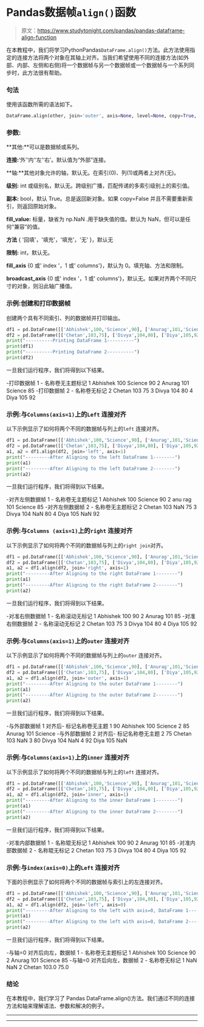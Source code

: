 # Pandas数据帧`align()`函数

> 原文：<https://www.studytonight.com/pandas/pandas-dataframe-align-function>

在本教程中，我们将学习PythonPandas`DataFrame.align()`方法。此方法使用指定的连接方法将两个对象在其轴上对齐。当我们希望使用不同的连接方法(如外部、内部、左侧和右侧)将一个数据帧与另一个数据帧或一个数据帧与一个系列同步时，此方法很有帮助。

### 句法

使用该函数所需的语法如下。

```py
DataFrame.align(other, join='outer', axis=None, level=None, copy=True, fill_value=None, method=None, limit=None, fill_axis=0, broadcast_axis=None)
```

### 参数:

**其他:**可以是数据帧或系列。

**连接:**‘外’‘内’‘左’‘右’。默认值为“外部”连接。

**轴:**其他对象允许的轴，默认无。在索引(0)、列(1)或两者上对齐(无)。

**级别:** int 或级别名，默认无。跨级别广播，匹配传递的多索引级别上的索引值。

**副本:** bool，默认 True。总是返回新对象。如果 copy=False 并且不需要重新索引，则返回原始对象。

**fill_value:** 标量，缺省为 np.NaN .用于缺失值的值。默认为 NaN，但可以是任何“兼容”的值。

**方法** { '回填'，'填充'，'填充'，'无' }，默认无

**限制:** int，默认无。

**fill_axis** {0 或' index '，1 或' columns'}，默认为 0。填充轴、方法和限制。

**broadcast_axis** {0 或' index '，1 或' columns'}，默认无。如果对齐两个不同尺寸的对象，则沿此轴广播值。

### 示例:创建和打印数据帧

创建两个具有不同索引、列的数据帧并打印输出。

```py
df1 = pd.DataFrame([['Abhishek',100,'Science',90], ['Anurag',101,'Science',85]], columns=['Name', 'Roll No', 'Subject', 'Marks'], index=[1,2])
df2 = pd.DataFrame([['Chetan',103,75], ['Divya',104,80], ['Diya',105,92]], columns=['Name', 'Roll No', 'Marks'], index=[2,3,4])
print("----------Printing DataFrame 1----------")
print(df1)
print("----------Printing DataFrame 2----------")
print(df2)
```

一旦我们运行程序，我们将得到以下结果。

-打印数据帧 1 -
名称卷无主题标记
1 Abhishek 100 Science 90
2 Anurag 101 Science 85
-打印数据帧 2 -
名称卷无标记
2 Chetan 103 75
3 Divya 104 80
4 Diya 105 92

### 示例:与`Columns(axis=1)`上的`Left` 连接对齐

以下示例显示了如何将两个不同的数据帧与列上的`left` 连接对齐。

```py
df1 = pd.DataFrame([['Abhishek',100,'Science',90], ['Anurag',101,'Science',85]], columns=['Name', 'Roll No', 'Subject', 'Marks'], index=[1,2])
df2 = pd.DataFrame([['Chetan',103,75], ['Divya',104,80], ['Diya',105,92]], columns=['Name', 'Roll No', 'Marks'], index=[2,3,4])
a1, a2 = df1.align(df2, join='left', axis=1)
print("---------After Aligning to the left DataFrame 1--------")
print(a1)
print("---------After Aligning to the left DataFrame 2--------")
print(a2)
```

一旦我们运行程序，我们将得到以下结果。

-对齐左侧数据帧 1 -
名称卷无主题标记
1 Abhishek 100 Science 90
2 anu rag 101 Science 85
-对齐左侧数据帧 2 -
名称卷无主题标记
2 Chetan 103 NaN 75
3 Divya 104 NaN 80
4 Diya 105 NaN 92

### 示例:与`Columns (axis=1)`上的`right` 连接对齐

以下示例显示了如何将两个不同的数据帧与列上的`right join`对齐。

```py
df1 = pd.DataFrame([['Abhishek',100,'Science',90], ['Anurag',101,'Science',85]], columns=['Name', 'Roll No', 'Subject', 'Marks'], index=[1,2])
df2 = pd.DataFrame([['Chetan',103,75], ['Divya',104,80], ['Diya',105,92]], columns=['Name', 'Roll No', 'Marks'], index=[2,3,4])
a1, a2 = df1.align(df2, join='right', axis=1)
print("---------After Aligning to the right DataFrame 1--------")
print(a1)
print("---------After Aligning to the right DataFrame 2--------")
print(a2)
```

一旦我们运行程序，我们将得到以下结果。

-对准右侧数据帧 1 -
名称滚动无标记
1 Abhishek 100 90
2 Anurag 101 85
-对准右侧数据帧 2 -
名称滚动无标记
2 Chetan 103 75
3 Divya 104 80
4 Diya 105 92

### 示例:与`Columns(axis=1)`上的`outer` 连接对齐

以下示例显示了如何将两个不同的数据帧与列上的`outer` 连接对齐。

```py
df1 = pd.DataFrame([['Abhishek',100,'Science',90], ['Anurag',101,'Science',85]], columns=['Name', 'Roll No', 'Subject', 'Marks'], index=[1,2])
df2 = pd.DataFrame([['Chetan',103,75], ['Divya',104,80], ['Diya',105,92]], columns=['Name', 'Roll No', 'Marks'], index=[2,3,4])
a1, a2 = df1.align(df2, join='outer', axis=1)
print("---------After Aligning to the outer DataFrame 1--------")
print(a1)
print("---------After Aligning to the outer DataFrame 2--------")
print(a2)
```

一旦我们运行程序，我们将得到以下结果。

-与外部数据帧 1 对齐后-
标记名称卷无主题
1 90 Abhishek 100 Science
2 85 Anurag 101 Science
-与外部数据帧 2 对齐后-
标记名称卷无主题
2 75 Chetan 103 NaN
3 80 Divya 104 NaN
4 92 Diya 105 NaN

### 示例:与`Columns(axis=1)`上的`inner` 连接对齐

以下示例显示了如何将两个不同的数据帧与列上的`left` 连接对齐。

```py
df1 = pd.DataFrame([['Abhishek',100,'Science',90], ['Anurag',101,'Science',85]], columns=['Name', 'Roll No', 'Subject', 'Marks'], index=[1,2])
df2 = pd.DataFrame([['Chetan',103,75], ['Divya',104,80], ['Diya',105,92]], columns=['Name', 'Roll No', 'Marks'], index=[2,3,4])
a1, a2 = df1.align(df2, join='inner', axis=1)
print("---------After Aligning to the inner DataFrame 1--------")
print(a1)
print("---------After Aligning to the inner DataFrame 2--------")
print(a2)
```

一旦我们运行程序，我们将得到以下结果。

-对准内部数据帧 1 -
名称辊无标记
1 Abhishek 100 90
2 Anurag 101 85
-对准内部数据帧 2 -
名称辊无标记
2 Chetan 103 75
3 Divya 104 80
4 Diya 105 92

### 示例:与`index(axis=0)`上的`Left` 连接对齐

下面的示例显示了如何将两个不同的数据帧与索引上的左连接对齐。

```py
df1 = pd.DataFrame([['Abhishek',100,'Science',90], ['Anurag',101,'Science',85]], columns=['Name', 'Roll No', 'Subject', 'Marks'], index=[1,2])
df2 = pd.DataFrame([['Chetan',103,75], ['Divya',104,80], ['Diya',105,92]], columns=['Name', 'Roll No', 'Marks'], index=[2,3,4])
a1, a2 = df1.align(df2, join='left', axis=0)
print("---------After Aligning to the left with axis=0, DataFrame 1--------")
print(a1)
print("---------After Aligning to the left with axis=0, DataFrame 2--------")
print(a2)
```

一旦我们运行程序，我们将得到以下结果。

-与轴=0 对齐后向左，数据帧 1 -
名称卷无主题标记
1 Abhishek 100 Science 90
2 Anurag 101 Science 85
-与轴=0 对齐后向左，数据帧 2 -
名称卷无标记
1 NaN NaN
2 Chetan 103.0 75.0

### 结论

在本教程中，我们学习了 Pandas DataFrame.align()方法。我们通过不同的连接方法和轴来理解语法、参数和解决的例子。

* * *

* * *